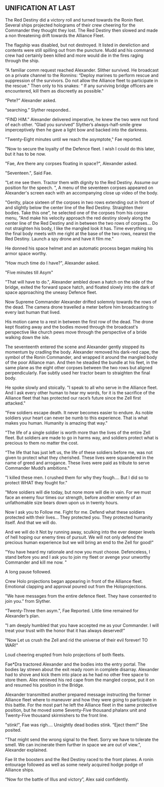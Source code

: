 ## UNIFICATION AT LAST

The Red Destiny did a victory roll and turned towards the Ronin fleet.  Several ships projected holograms of their crew cheering for the Commander they thought they lost. The Red Destiny then slowed and made a non threatening drift towards the Alliance Fleet.

The flagship was disabled, but not destroyed. It listed in dereliction and contents were still spilling out from the puncture.  Mudd and his command crew had certainly been killed and more would die in the fires raging through the ship.

“A familiar comm request reached Alexander.  Slither survived.  He broadcast on a private channel to the Ronnins: “Deploy marines to perform rescue and suppression of the survivors.  Do not allow the Alliance fleet to participate in the rescue.”  Then only to his snakes: “ If any surviving bridge officers are encountered, kill them as discreetly as possible."

“Pete?” Alexander asked.

“searching.” Slyther responded..

“FIND HIM.” Alexander delivered imperative, he knew the two were not fond of each other.  “Glad you survived”  Slyther’s always-half-smile grew imperceptively then he gave a light bow and backed into the darkness.

"Twenty-Eight minutes until we reach the asymptote," Fae reported.

"Now to secure the loyalty of the Defence fleet. I wish I could do this later, but it has to be now.

"Fae, Are there any corpses floating in space?", Alexander asked.

"Seventeen.", Said Fae.

"Let me see them.  Tractor them with dignity to the Red Destiny. Assume our position for the speech. ", A menu of the seventeen corpses appeared on Alexander's screen each with an accompanying close up video of the body.

"Genlty, place sixteen of the corpses in two rows extending out in front of and slightly below the center line of the Red Destiny. Straighten their bodies.  Take this one", he selected one of the corpses from his corpse menu, "And make his velocity approach the red destiny slowly along the center line of the Red Destiny and in between the two rows of corpses... Do not straighten his body, I like the mangled look it has.  Time everything so the final body meets with me right at the base of the two rows, nearest the Red Destiny. Launch a spy drone and have it film me."

He donned his space helmet and an automatic process began making his armor space worthy.

"How much time do I have?", Alexander asked.

"Five minutes till Asym"

"That will have to do.", Alexander ambled down a hatch on the side of the bridge, exited the forward space hatch, and floated slowly into the dark of space approaching the uneasy Defence fleet.

Now Supreme Commander Alexander drifted solemnly towards the rows of the dead.  The camera drone travelled a meter before him broadcasting to every last human that lived.

His motion came to a rest in between the first row of the dead.   The drone kept floating away and the bodies moved through the broadcast's perspective like church pews move through the perspective of a bride walking down the isle.

The seventeenth entered the scene and Alexander gently stopped its momentum by cradling the body.  Alexander removed his dark-red cape, the symbol of the Ronin Commander, and wrapped it around the mangled body of the poor Alliance man.  And then he steadied the bundle at his feet, in the same plane as the eight other corpses between the two rows but aligned perpendicularly.  Fae subtly used her tractor beam to straighten the final body.

He spoke slowly and stoically. "I speak to all who serve in the Alliance fleet.  And I ask every other human to hear my words, for it is the sacrifice of the Alliance fleet that has protected our race’s future since the Zell first attacked."

"Few soldiers escape death. It never becomes easier to endure.  As noble soldiers your heart can never be numb to this experience. That is what makes you human.  Humanity is amazing that way."

"The life of a single soldier is worth more than the lives of the entire Zell fleet.  But soldiers are made to go in harms way, and soldiers protect what is precious to them no matter the cost.

“The life that has just left us, the life of these soldiers before me, was not given to protect what they cherished.  These lives were squandered in the name of greed and arrogance.  These lives were paid as tribute to serve Commander Mudd’s ambitions."

"I killed these men. I crushed them for why they fough....  But I did so to protect WHAT they fought for."

"More soldiers will die today, but none more will die in vain.  For we must face an enemy four times our strength, before another enemy of an unfathomable size bears down upon us in twenty hours.

Now I ask you to Follow me. Fight for me. Defend what these soldiers protected with their lives… They protected you.  They protected humanity itself.  And that we will do.

And we will do it Not by running away, sculking into the ever deeper levels of hell hoping our enemy tires of pursuit.  We will not only defend the precious human experience but we will bring an end to the Zell for good\!"

"You have heard my rationale and now you must choose. Defenceless, I stand before you and I ask you to join my fleet or avenge your unworthy Commander and kill me now. "

A long pause followed.

Crew Holo projections began appearing in front of the Alliance fleet.  Emotional clapping and approval poured out from the Holoprojections.

"We have messages from the entire defence fleet.  They have consented to join you.” from Slyther.

“Twenty-Three then asym.", Fae Reported.   Little time remained for Alexander’s plan.

"I am deeply humbled that you have accepted me as your Commander. I will treat your trust with the honor that it has always deserved\!"

"Now Let us crush the Zell and rid the universe of their evil forever\! TO WAR\!"

Loud cheering erupted from holo projections of both fleets.

Fae\*Dra  tractored Alexander and the bodies into the entry portal.  The bodies lay strewn about the exit ready room in complete disarray. Alexander had to shove and kick them into place as he had no other free space to store them.  Alex retrieved his red cape from the mangled corpse, put it on and resumed his position in the Bridge.

Alexander transmitted another prepared message instructing the former Alliance fleet where to maneuver and how they were going to participate in this battle.  For the most part he left the Alliance fleet in the same protective position, but he moved some Seventy-Five thousand phalanx unit and Twenty-Five thousand skirmishers to the front line.

"stink\!", Fae was righ…. Unsightly dead bodies stink. “Eject them\!” She posited.

"That might send the wrong signal to the fleet.  Sorry we have to tolerate the smell.  We can incinerate them further in space we are out of view.", Alexander explained.

Fae lit the boosters and the Red Destiny raced to the front planes.  A ronin entourage followed as well as some newly acquired hodge podge of Alliance ships.

“Now for the battle of Illus and victory”, Alex said confidently.

#